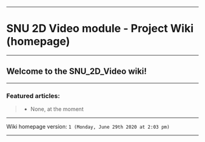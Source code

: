   
***

# SNU 2D Video module - Project Wiki (homepage)

***

## Welcome to the SNU_2D_Video wiki!

***

### Featured articles:

> * None, at the moment

***

Wiki homepage version: `1 (Monday, June 29th 2020 at 2:03 pm)`

***
